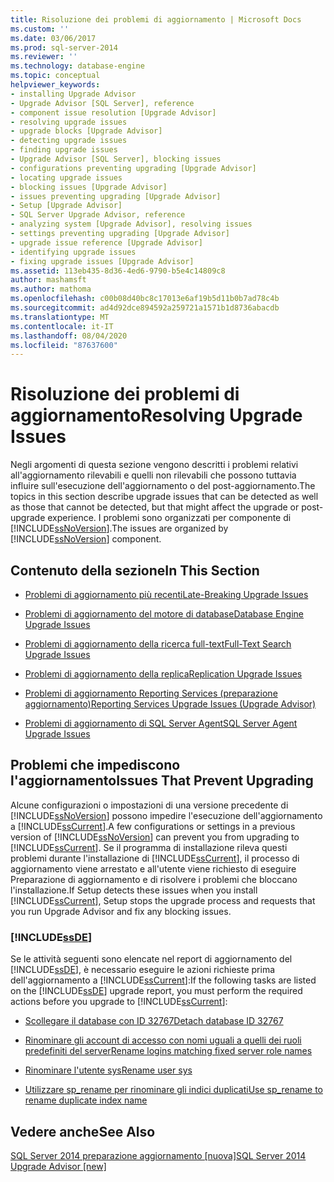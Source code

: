 ```yaml
---
title: Risoluzione dei problemi di aggiornamento | Microsoft Docs
ms.custom: ''
ms.date: 03/06/2017
ms.prod: sql-server-2014
ms.reviewer: ''
ms.technology: database-engine
ms.topic: conceptual
helpviewer_keywords:
- installing Upgrade Advisor
- Upgrade Advisor [SQL Server], reference
- component issue resolution [Upgrade Advisor]
- resolving upgrade issues
- upgrade blocks [Upgrade Advisor]
- detecting upgrade issues
- finding upgrade issues
- Upgrade Advisor [SQL Server], blocking issues
- configurations preventing upgrading [Upgrade Advisor]
- locating upgrade issues
- blocking issues [Upgrade Advisor]
- issues preventing upgrading [Upgrade Advisor]
- Setup [Upgrade Advisor]
- SQL Server Upgrade Advisor, reference
- analyzing system [Upgrade Advisor], resolving issues
- settings preventing upgrading [Upgrade Advisor]
- upgrade issue reference [Upgrade Advisor]
- identifying upgrade issues
- fixing upgrade issues [Upgrade Advisor]
ms.assetid: 113eb435-8d36-4ed6-9790-b5e4c14809c8
author: mashamsft
ms.author: mathoma
ms.openlocfilehash: c00b08d40bc8c17013e6af19b5d11b0b7ad78c4b
ms.sourcegitcommit: ad4d92dce894592a259721a1571b1d8736abacdb
ms.translationtype: MT
ms.contentlocale: it-IT
ms.lasthandoff: 08/04/2020
ms.locfileid: "87637600"
---
```

# <a name="resolving-upgrade-issues"></a><span data-ttu-id="4dca3-102">Risoluzione dei problemi di aggiornamento</span><span class="sxs-lookup"><span data-stu-id="4dca3-102">Resolving Upgrade Issues</span></span>
  <span data-ttu-id="4dca3-103">Negli argomenti di questa sezione vengono descritti i problemi relativi all'aggiornamento rilevabili e quelli non rilevabili che possono tuttavia influire sull'esecuzione dell'aggiornamento o del post-aggiornamento.</span><span class="sxs-lookup"><span data-stu-id="4dca3-103">The topics in this section describe upgrade issues that can be detected as well as those that cannot be detected, but that might affect the upgrade or post-upgrade experience.</span></span> <span data-ttu-id="4dca3-104">I problemi sono organizzati per componente di [!INCLUDE[ssNoVersion](../../includes/ssnoversion-md.md)].</span><span class="sxs-lookup"><span data-stu-id="4dca3-104">The issues are organized by [!INCLUDE[ssNoVersion](../../includes/ssnoversion-md.md)] component.</span></span>  
  
## <a name="in-this-section"></a><span data-ttu-id="4dca3-105">Contenuto della sezione</span><span class="sxs-lookup"><span data-stu-id="4dca3-105">In This Section</span></span>  
  
-   [<span data-ttu-id="4dca3-106">Problemi di aggiornamento più recenti</span><span class="sxs-lookup"><span data-stu-id="4dca3-106">Late-Breaking Upgrade Issues</span></span>](../../../2014/sql-server/install/late-breaking-upgrade-issues.md)  
  
-   [<span data-ttu-id="4dca3-107">Problemi di aggiornamento del motore di database</span><span class="sxs-lookup"><span data-stu-id="4dca3-107">Database Engine Upgrade Issues</span></span>](../../../2014/sql-server/install/database-engine-upgrade-issues.md)  
  
-   [<span data-ttu-id="4dca3-108">Problemi di aggiornamento della ricerca full-text</span><span class="sxs-lookup"><span data-stu-id="4dca3-108">Full-Text Search Upgrade Issues</span></span>](../../../2014/sql-server/install/full-text-search-upgrade-issues.md)  
  
-   [<span data-ttu-id="4dca3-109">Problemi di aggiornamento della replica</span><span class="sxs-lookup"><span data-stu-id="4dca3-109">Replication Upgrade Issues</span></span>](../../../2014/sql-server/install/replication-upgrade-issues.md)  
  
-   [<span data-ttu-id="4dca3-110">Problemi di aggiornamento Reporting Services &#40;preparazione aggiornamento&#41;</span><span class="sxs-lookup"><span data-stu-id="4dca3-110">Reporting Services Upgrade Issues &#40;Upgrade Advisor&#41;</span></span>](../../../2014/sql-server/install/reporting-services-upgrade-issues-upgrade-advisor.md)  
  
-   [<span data-ttu-id="4dca3-111">Problemi di aggiornamento di SQL Server Agent</span><span class="sxs-lookup"><span data-stu-id="4dca3-111">SQL Server Agent Upgrade Issues</span></span>](../../../2014/sql-server/install/sql-server-agent-upgrade-issues.md)  
  
## <a name="issues-that-prevent-upgrading"></a><span data-ttu-id="4dca3-112">Problemi che impediscono l'aggiornamento</span><span class="sxs-lookup"><span data-stu-id="4dca3-112">Issues That Prevent Upgrading</span></span>  
 <span data-ttu-id="4dca3-113">Alcune configurazioni o impostazioni di una versione precedente di [!INCLUDE[ssNoVersion](../../includes/ssnoversion-md.md)] possono impedire l'esecuzione dell'aggiornamento a [!INCLUDE[ssCurrent](../../includes/sscurrent-md.md)].</span><span class="sxs-lookup"><span data-stu-id="4dca3-113">A few configurations or settings in a previous version of [!INCLUDE[ssNoVersion](../../includes/ssnoversion-md.md)] can prevent you from upgrading to [!INCLUDE[ssCurrent](../../includes/sscurrent-md.md)].</span></span> <span data-ttu-id="4dca3-114">Se il programma di installazione rileva questi problemi durante l'installazione di [!INCLUDE[ssCurrent](../../includes/sscurrent-md.md)], il processo di aggiornamento viene arrestato e all'utente viene richiesto di eseguire Preparazione di aggiornamento e di risolvere i problemi che bloccano l'installazione.</span><span class="sxs-lookup"><span data-stu-id="4dca3-114">If Setup detects these issues when you install [!INCLUDE[ssCurrent](../../includes/sscurrent-md.md)], Setup stops the upgrade process and requests that you run Upgrade Advisor and fix any blocking issues.</span></span>  
  
### [!INCLUDE[ssDE](../../includes/ssde-md.md)]  
 <span data-ttu-id="4dca3-115">Se le attività seguenti sono elencate nel report di aggiornamento del [!INCLUDE[ssDE](../../includes/ssde-md.md)], è necessario eseguire le azioni richieste prima dell'aggiornamento a [!INCLUDE[ssCurrent](../../includes/sscurrent-md.md)]:</span><span class="sxs-lookup"><span data-stu-id="4dca3-115">If the following tasks are listed on the [!INCLUDE[ssDE](../../includes/ssde-md.md)] upgrade report, you must perform the required actions before you upgrade to [!INCLUDE[ssCurrent](../../includes/sscurrent-md.md)]:</span></span>  
  
-   [<span data-ttu-id="4dca3-116">Scollegare il database con ID 32767</span><span class="sxs-lookup"><span data-stu-id="4dca3-116">Detach database ID 32767</span></span>](../../../2014/sql-server/install/detach-database-id-32767.md)  
  
-   [<span data-ttu-id="4dca3-117">Rinominare gli account di accesso con nomi uguali a quelli dei ruoli predefiniti del server</span><span class="sxs-lookup"><span data-stu-id="4dca3-117">Rename logins matching fixed server role names</span></span>](../../../2014/sql-server/install/rename-logins-matching-fixed-server-role-names.md)  
  
-   [<span data-ttu-id="4dca3-118">Rinominare l'utente sys</span><span class="sxs-lookup"><span data-stu-id="4dca3-118">Rename user sys</span></span>](../../../2014/sql-server/install/rename-user-sys.md)  
  
-   [<span data-ttu-id="4dca3-119">Utilizzare sp_rename per rinominare gli indici duplicati</span><span class="sxs-lookup"><span data-stu-id="4dca3-119">Use sp_rename to rename duplicate index name</span></span>](../../../2014/sql-server/install/use-sp-rename-to-rename-duplicate-index-name.md)  
  
## <a name="see-also"></a><span data-ttu-id="4dca3-120">Vedere anche</span><span class="sxs-lookup"><span data-stu-id="4dca3-120">See Also</span></span>  
 [<span data-ttu-id="4dca3-121">SQL Server 2014 preparazione aggiornamento &#91;nuova&#93;</span><span class="sxs-lookup"><span data-stu-id="4dca3-121">SQL Server 2014 Upgrade Advisor &#91;new&#93;</span></span>](sql-server-2014-upgrade-advisor.md)  
  
  
